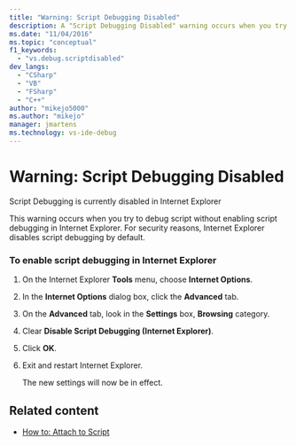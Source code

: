 ```yaml
---
title: "Warning: Script Debugging Disabled"
description: A "Script Debugging Disabled" warning occurs when you try to debug script without enabling script debugging in Internet Explorer. See the steps to enable it.
ms.date: "11/04/2016"
ms.topic: "conceptual"
f1_keywords:
  - "vs.debug.scriptdisabled"
dev_langs:
  - "CSharp"
  - "VB"
  - "FSharp"
  - "C++"
author: "mikejo5000"
ms.author: "mikejo"
manager: jmartens
ms.technology: vs-ide-debug
---
```

# Warning: Script Debugging Disabled

Script Debugging is currently disabled in Internet Explorer

 This warning occurs when you try to debug script without enabling script debugging in Internet Explorer. For security reasons, Internet Explorer disables script debugging by default.

### To enable script debugging in Internet Explorer

1. On the Internet Explorer **Tools** menu, choose **Internet Options**.

2. In the **Internet Options** dialog box, click the **Advanced** tab.

3. On the **Advanced** tab, look in the **Settings** box, **Browsing** category.

4. Clear **Disable Script Debugging (Internet Explorer)**.

5. Click **OK**.

6. Exit and restart Internet Explorer.

     The new settings will now be in effect.

## Related content
- [How to: Attach to Script](attach-to-running-processes-with-the-visual-studio-debugger.md)